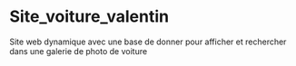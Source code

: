 # Site_voiture_valentin
Site web dynamique avec une base de donner pour afficher et rechercher dans une galerie de photo de voiture
